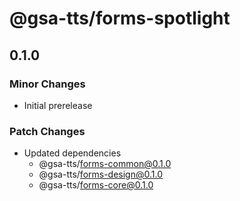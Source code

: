# @gsa-tts/forms-spotlight

## 0.1.0

### Minor Changes

- Initial prerelease

### Patch Changes

- Updated dependencies
  - @gsa-tts/forms-common@0.1.0
  - @gsa-tts/forms-design@0.1.0
  - @gsa-tts/forms-core@0.1.0

